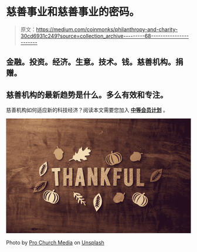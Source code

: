 # 慈善事业和慈善事业的密码。

> 原文：<https://medium.com/coinmonks/philanthropy-and-charity-30cd6931c249?source=collection_archive---------68----------------------->

## 金融。投资。经济。生意。技术。钱。慈善机构。捐赠。

## 慈善机构的最新趋势是什么。多么有效和专注。

慈善机构如何适应新的科技经济？阅读本文需要您加入 [**中等会员计划**](/@cements/membership) 。

![](img/fcebcf19bac83908a0648c8ffdfb4517.png)

Photo by [Pro Church Media](https://unsplash.com/@prochurchmedia?utm_source=medium&utm_medium=referral) on [Unsplash](https://unsplash.com?utm_source=medium&utm_medium=referral)